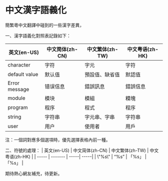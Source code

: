 # 中文漢字語義化
簡繁粵中文翻譯中碰到的一些漢字差異，

一、漢字語義化對照表記錄如下：

| 英文(en-US) | 中文简体(zh-CN) | 中文繁体(zh-TW) | 中文粤语(zh-HK) |
| -----	 | ------- | -----| -----| 
| character | 字符 | 字元 | 字符 |
| default value | 默认值 | 預設值、缺省值 | 默認值 |
| Error message | 错误信息 | 錯誤訊息 | 錯誤信息 |
| module | 模块 | 模組 | 糢塊 |
| program | 程序 | 程式 | 程序 |
| string | 字符串 | 字元串、字串 | 字符串 |
| user | 用户 | 使用者 | 用戶 |

注：一個詞對應多個選項時，優先選擇表格內前一種。

二、符號的處理：
| 英文(en-US) | 中文简体(zh-CN) | 中文繁体(zh-TW) | 中文粤语(zh-HK) |
| -----	 | ------- | -----| -----| 
| \\"%s\\" | “%s” | 「%s」 | 「%s」 |

期待熱心網友補充，待更新。
